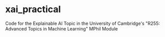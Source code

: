 # xai_practical
Code for the Explainable AI Topic in the University of Cambridge's "R255: Advanced Topics in Machine Learning"  MPhil Module
